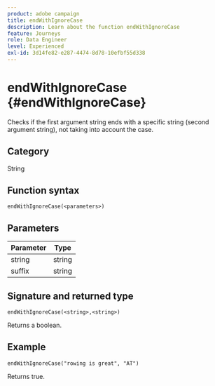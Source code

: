 ```yaml
---
product: adobe campaign
title: endWithIgnoreCase
description: Learn about the function endWithIgnoreCase
feature: Journeys
role: Data Engineer
level: Experienced
exl-id: 3d14fe82-e287-4474-8d78-10efbf55d338
---
```

# endWithIgnoreCase {#endWithIgnoreCase}

Checks if the first argument string ends with a specific string (second argument string), not taking into account the case.

## Category

String

## Function syntax

`endWithIgnoreCase(<parameters>)`

## Parameters

| Parameter | Type             |
|-----------|------------------|
| string   | string |
| suffix  | string |

## Signature and returned type

`endWithIgnoreCase(<string>,<string>)`

Returns a boolean.

## Example

`endWithIgnoreCase("rowing is great", "AT")`

Returns true.
